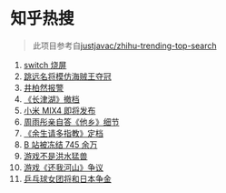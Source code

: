 # 知乎热搜

> 此项目参考自[justjavac/zhihu-trending-top-search](https://github.com/justjavac/zhihu-trending-top-search/blob/main/utils.ts)

<!-- BEGIN -->
  <!-- 最后更新时间:Fri Aug 06 2021 01:54:26 GMT+0000 (Coordinated Universal Time) -->
  1. [switch 烧屏](https://www.zhihu.com/search?q=switch)
1. [跳远名将模仿海贼王夺冠](https://www.zhihu.com/search?q=海贼王)
1. [井柏然报警](https://www.zhihu.com/search?q=井柏然)
1. [《长津湖》撤档](https://www.zhihu.com/search?q=长津湖)
1. [小米 MIX4 即将发布](https://www.zhihu.com/search?q=小米mix4)
1. [周雨彤亲自答《他乡》细节](https://www.zhihu.com/search?q=我在他乡挺好的)
1. [《余生请多指教》定档](https://www.zhihu.com/search?q=余生请多指教)
1. [B 站被冻结 745 余万](https://www.zhihu.com/search?q=哔哩哔哩)
1. [游戏不是洪水猛兽](https://www.zhihu.com/search?q=网络游戏)
1. [游戏《还我河山》争议](https://www.zhihu.com/search?q=还我河山)
1. [乒乓球女团将和日本争金](https://www.zhihu.com/search?q=乒乓球女团)
  <!-- END -->